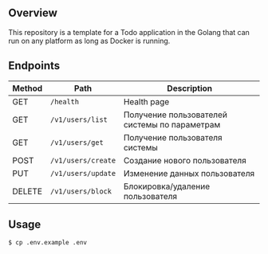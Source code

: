 ## Overview

This repository is a template for a Todo application in the Golang that can run on any platform as long as Docker is running.

## Endpoints

Method | Path               | Description                                   |                                                                         
---    |--------------------|------------------------------------------------
GET    | `/health`          | Health page                                   |
GET    | `/v1/users/list`   | Получение пользователей системы по параметрам |
GET    | `/v1/users/get`    | Получение пользователя системы                |
POST   | `/v1/users/create` | Создание нового пользователя                  |
PUT    | `/v1/users/update` | Изменение данных пользователя                 |
DELETE | `/v1/users/block`  | Блокировка/удаление пользователя              |

## Usage

```shell
$ cp .env.example .env
```
